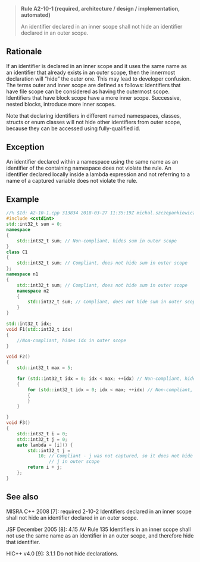 > **Rule A2-10-1 (required, architecture / design / implementation, automated)**
>
> An identifier declared in an inner scope shall not hide an identifier declared in an outer scope.

## Rationale

If an identifier is declared in an inner scope and it uses the same name as an
identifier that already exists in an outer scope, then the innermost declaration will
“hide” the outer one. This may lead to developer confusion. The terms outer and
inner scope are defined as follows:
Identifiers that have file scope can be considered as having the outermost
scope. Identifiers that have block scope have a more inner scope.
Successive, nested blocks, introduce more inner scopes.

Note that declaring identifiers in different named namespaces, classes, structs or
enum classes will not hide other identifiers from outer scope, because they can be
accessed using fully-qualified id.

## Exception

An identifier declared within a namespace using the same name as an identifier of
the containing namespace does not violate the rule.
An identifier declared locally inside a lambda expression and not referring to a name
of a captured variable does not violate the rule.

## Example

```cpp
//% $Id: A2-10-1.cpp 313834 2018-03-27 11:35:19Z michal.szczepankiewicz $
#include <cstdint>
std::int32_t sum = 0;
namespace
{
    std::int32_t sum; // Non-compliant, hides sum in outer scope
}
class C1
{
    std::int32_t sum; // Compliant, does not hide sum in outer scope
};
namespace n1
{
    std::int32_t sum; // Compliant, does not hide sum in outer scope
    namespace n2
    {
        std::int32_t sum; // Compliant, does not hide sum in outer scope
    }
}

std::int32_t idx;
void F1(std::int32_t idx)
{
    //Non-compliant, hides idx in outer scope
}

void F2()
{
    std::int32_t max = 5;

    for (std::int32_t idx = 0; idx < max; ++idx) // Non-compliant, hides idx in outer scope
    {
        for (std::int32_t idx = 0; idx < max; ++idx) // Non-compliant, hides idx in outer scope
        {
        }
    }

}
void F3()
{
    std::int32_t i = 0;
    std::int32_t j = 0;
    auto lambda = [i]() {
        std::int32_t j =
            10; // Compliant - j was not captured, so it does not hide
                // j in outer scope
        return i + j;
    };
}

```

## See also

MISRA C++ 2008 [7]: required 2-10-2 Identifiers declared in an inner scope
shall not hide an identifier declared in an outer scope.

JSF December 2005 [8]: 4.15 AV Rule 135 Identifiers in an inner scope shall
not use the same name as an identifier in an outer scope, and therefore hide
that identifier.

HIC++ v4.0 [9]: 3.1.1 Do not hide declarations.
